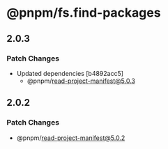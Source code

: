 # @pnpm/fs.find-packages

## 2.0.3

### Patch Changes

- Updated dependencies [b4892acc5]
  - @pnpm/read-project-manifest@5.0.3

## 2.0.2

### Patch Changes

- @pnpm/read-project-manifest@5.0.2
